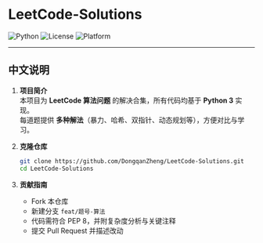 # LeetCode-Solutions

![Python](https://img.shields.io/badge/Python-3.10+-blue.svg)
![License](https://img.shields.io/badge/License-MIT-green.svg)
![Platform](https://img.shields.io/badge/Platform-LeetCode-orange.svg)

---

## 中文说明

1. **项目简介**  
   本项目为 **LeetCode 算法问题** 的解决合集，所有代码均基于 **Python 3** 实现。  
   每道题提供 **多种解法**（暴力、哈希、双指针、动态规划等），方便对比与学习。

2. **克隆仓库**  
   ```bash
   git clone https://github.com/DongqanZheng/LeetCode-Solutions.git
   cd LeetCode-Solutions

3. **贡献指南**
   - Fork 本仓库  
   - 新建分支 `feat/题号-算法`  
   - 代码需符合 PEP 8，并附复杂度分析与关键注释  
   - 提交 Pull Request 并描述改动

